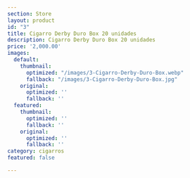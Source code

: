 ```yaml
---
section: Store
layout: product
id: "3"
title: Cigarro Derby Duro Box 20 unidades
description: Cigarro Derby Duro Box 20 unidades
price: '2,000.00'
images:
  default:
    thumbnail:
      optimized: "/images/3-Cigarro-Derby-Duro-Box.webp"
      fallback: "/images/3-Cigarro-Derby-Duro-Box.jpg"
    original:
      optimized: ''
      fallback: ''
  featured:
    thumbnail:
      optimized: ''
      fallback: ''
    original:
      optimized: ''
      fallback: ''
category: cigarros
featured: false

---
```


